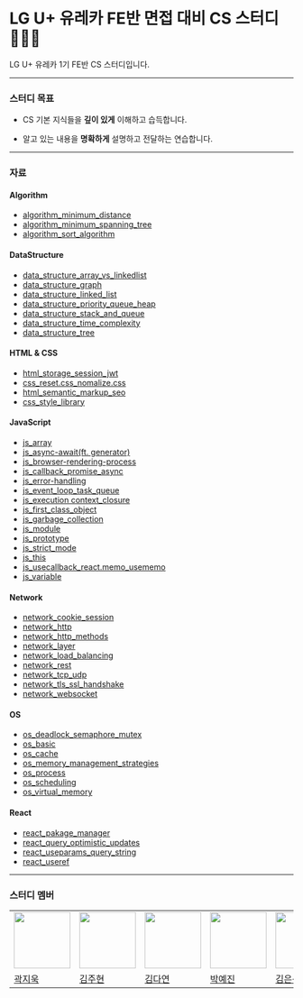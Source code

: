 #  LG U+ 유레카 FE반 면접 대비 CS 스터디  👨🏻‍💻

LG U+ 유레카 1기 FE반 CS 스터디입니다.

---

### 스터디 목표
* CS 기본 지식들을 **깊이 있게** 이해하고 습득합니다.

* 알고 있는 내용을 **명확하게** 설명하고 전달하는 연습합니다.

---

### 자료

#### Algorithm

- [algorithm_minimum_distance](https://github.com/gwagjiug/Eureka_CS_Study/blob/main/Algorithm/algorithm_minimum_distance.md)
- [algorithm_minimum_spanning_tree](https://github.com/gwagjiug/Eureka_CS_Study/blob/main/Algorithm/algorithm_minimum_spanning_tree.md)
- [algorithm_sort_algorithm](https://github.com/gwagjiug/Eureka_CS_Study/blob/main/Algorithm/algorithm_sort_algorithm.md)

#### DataStructure

- [data_structure_array_vs_linkedlist](https://github.com/gwagjiug/Eureka_CS_Study/blob/main/DataStructure/data_structure_array_vs_linkedlist.md)
- [data_structure_graph](https://github.com/gwagjiug/Eureka_CS_Study/blob/main/DataStructure/data_structure_graph.md)
- [data_structure_linked_list](https://github.com/gwagjiug/Eureka_CS_Study/blob/main/DataStructure/data_structure_linked_list.md)
- [data_structure_priority_queue_heap](https://github.com/gwagjiug/Eureka_CS_Study/blob/main/DataStructure/data_structure_priority_queue_heap.md)
- [data_structure_stack_and_queue](https://github.com/gwagjiug/Eureka_CS_Study/blob/main/DataStructure/data_structure_stack_and_queue.md)
- [data_structure_time_complexity](https://github.com/gwagjiug/Eureka_CS_Study/blob/main/DataStructure/data_structure_time_complexity.md)
- [data_structure_tree](https://github.com/gwagjiug/Eureka_CS_Study/blob/main/DataStructure/data_structure_tree.md)

#### HTML & CSS

- [html_storage_session_jwt](https://github.com/gwagjiug/Eureka_CS_Study/blob/main/HTML_CSS/html_storage_session_jwt.md)
- [css_reset.css_nomalize.css](https://github.com/gwagjiug/Eureka_CS_Study/blob/main/HTML_CSS/css_reset.css_nomalize.css.md)
- [html_semantic_markup_seo](https://github.com/gwagjiug/Eureka_CS_Study/blob/main/HTML_CSS/html_semantic_markup_seo.md)
- [css_style_library](https://github.com/gwagjiug/Eureka_CS_Study/blob/main/HTML_CSS/css_style-library.md)

#### JavaScript

- [js_array](https://github.com/gwagjiug/Eureka_CS_Study/blob/main/Javascript/js_array.md)
- [js_async-await(ft. generator)](https://github.com/gwagjiug/Eureka_CS_Study/blob/main/Javascript/js_async-await(ft.%20generator).md)
- [js_browser-rendering-process](https://github.com/gwagjiug/Eureka_CS_Study/blob/main/Javascript/js_browser-rendering-process.md)
- [js_callback_promise_async](https://github.com/gwagjiug/Eureka_CS_Study/blob/main/Javascript/js_callback_promise_async.md)
- [js_error-handling](https://github.com/gwagjiug/Eureka_CS_Study/blob/main/Javascript/js_error-handling.md)
- [js_event_loop_task_queue](https://github.com/gwagjiug/Eureka_CS_Study/blob/main/Javascript/js_event_loop_task_queue.md)
- [js_execution context_closure](https://github.com/gwagjiug/Eureka_CS_Study/blob/main/Javascript/js_execution%20context_closure.md)
- [js_first_class_object](https://github.com/gwagjiug/Eureka_CS_Study/blob/main/Javascript/js_first_class_object.md)
- [js_garbage_collection](https://github.com/gwagjiug/Eureka_CS_Study/blob/main/Javascript/js_garbage_collection.md)
- [js_module](https://github.com/gwagjiug/Eureka_CS_Study/blob/main/Javascript/js_module.md)
- [js_prototype](https://github.com/gwagjiug/Eureka_CS_Study/blob/main/Javascript/js_prototype.md)
- [js_strict_mode](https://github.com/gwagjiug/Eureka_CS_Study/blob/main/Javascript/js_strict_mode.md)
- [js_this](https://github.com/gwagjiug/Eureka_CS_Study/blob/main/Javascript/js_this.md)
- [js_usecallback_react.memo_usememo](https://github.com/gwagjiug/Eureka_CS_Study/blob/main/Javascript/js_usecallback%2C%20react.memo%2C%20usememo.md)
- [js_variable](https://github.com/gwagjiug/Eureka_CS_Study/blob/main/Javascript/js_variable.md)

#### Network

- [network_cookie_session](https://github.com/gwagjiug/Eureka_CS_Study/blob/main/Network/network_cookie_session.md)
- [network_http](https://github.com/gwagjiug/Eureka_CS_Study/blob/main/Network/network_http.md)
- [network_http_methods](https://github.com/gwagjiug/Eureka_CS_Study/blob/main/Network/network_http_methods.md)
- [network_layer](https://github.com/gwagjiug/Eureka_CS_Study/blob/main/Network/network_layer.md)
- [network_load_balancing](https://github.com/gwagjiug/Eureka_CS_Study/blob/main/Network/network_load_balancing.md)
- [network_rest](https://github.com/gwagjiug/Eureka_CS_Study/blob/main/Network/network_rest.md)
- [network_tcp_udp](https://github.com/gwagjiug/Eureka_CS_Study/blob/main/Network/network_tcp_udp.md)
- [network_tls_ssl_handshake](https://github.com/gwagjiug/Eureka_CS_Study/blob/main/Network/network_tls_ssl_handshake.md)
- [network_websocket](https://github.com/gwagjiug/Eureka_CS_Study/blob/main/Network/network_websocket.md)

#### OS

- [os_deadlock_semaphore_mutex](https://github.com/gwagjiug/Eureka_CS_Study/blob/main/OS/os-deadlock-semaphore-mutex.md)
- [os_basic](https://github.com/gwagjiug/Eureka_CS_Study/blob/main/OS/os_basic.md)
- [os_cache](https://github.com/gwagjiug/Eureka_CS_Study/blob/main/OS/os_cache.md)
- [os_memory_management_strategies](https://github.com/gwagjiug/Eureka_CS_Study/blob/main/OS/os_memory_management_strategies.md)
- [os_process](https://github.com/gwagjiug/Eureka_CS_Study/blob/main/OS/os_process.md)
- [os_scheduling](https://github.com/gwagjiug/Eureka_CS_Study/blob/main/OS/os_scheduling.md)
- [os_virtual_memory](https://github.com/gwagjiug/Eureka_CS_Study/blob/main/OS/os_virtual_memory.md)

#### React

- [react_pakage_manager](https://github.com/gwagjiug/Eureka_CS_Study/blob/main/React/react_pakage_manager.md)
- [react_query_optimistic_updates](https://github.com/gwagjiug/Eureka_CS_Study/blob/main/React/react_query_optimistic_updates.md)
- [react_useparams_query_string](https://github.com/gwagjiug/Eureka_CS_Study/blob/main/React/react_useparams_query_string.md)
- [react_useref](https://github.com/gwagjiug/Eureka_CS_Study/blob/main/React/react_useref.md)
---


### 스터디 멤버

<table>
  <tr>
    <td><a href="https://github.com/gwagjiug"><img src="https://avatars.githubusercontent.com/u/99489686?v=4" width="100"></a></td>
    <td><a href="https://github.com/corinthionia"><img src="https://avatars.githubusercontent.com/u/79887293?v=4" width="100"></a></td>
    <td><a href="https://github.com/dyeon-dev"><img src="https://avatars.githubusercontent.com/u/93921784?v=4" width="100"></a></td>
    <td><a href="https://github.com/uiop5809"><img src="https://avatars.githubusercontent.com/u/97819580?v=4" width="100"></a></td>
    <td><a href="https://github.com/unfamiliar-sik-dev"><img src="https://avatars.githubusercontent.com/u/172105103?v=4" width="100"></a></td>
  </tr>
  <tr>
    <td><a href="https://github.com/gwagjiug">곽지욱</a></td>
    <td><a href="https://github.com/corinthionia">김주현</a></td>
    <td><a href="https://github.com/dyeon-dev">김다연</a></td>
    <td><a href="https://github.com/uiop5809">박예진</a></td>
    <td><a href="https://github.com/unfamiliar-sik-dev">김은식</a></td>
  </tr>
</table>
